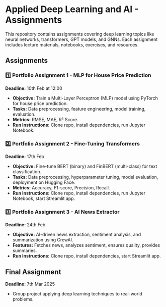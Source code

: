 # Applied Deep Learning and AI - Assignments

This repository contains assignments covering deep learning topics like neural networks, transformers, GPT models, and GNNs. Each assignment includes lecture materials, notebooks, exercises, and resources.

## Assignments

### 1️⃣ **Portfolio Assignment 1 - MLP for House Price Prediction**
**Deadline:** 10th Feb at 12:00
- **Objective:** Train a Multi-Layer Perceptron (MLP) model using PyTorch for house price prediction.
- **Tasks:** Data preprocessing, feature engineering, model training, evaluation.
- **Metrics:** RMSE, MAE, R² Score.
- **Run Instructions:** Clone repo, install dependencies, run Jupyter Notebook.

### 2️⃣ **Portfolio Assignment 2 - Fine-Tuning Transformers**
**Deadline:** 17th Feb
- **Objective:** Fine-tune BERT (binary) and FinBERT (multi-class) for text classification.
- **Tasks:** Data preprocessing, hyperparameter tuning, model evaluation, deployment on Hugging Face.
- **Metrics:** Accuracy, F1-score, Precision, Recall.
- **Run Instructions:** Clone repo, install dependencies, run Jupyter Notebook, start Streamlit app.

### 3️⃣ **Portfolio Assignment 3 - AI News Extractor**
**Deadline:** 24th Feb
- **Objective:** AI-driven news extraction, sentiment analysis, and summarization using CrewAI.
- **Features:** Fetches news, analyzes sentiment, ensures quality, provides summaries.
- **Run Instructions:** Clone repo, install dependencies, start Streamlit app.

## Final Assignment
**Deadline:** 7th Mar 2025
- Group project applying deep learning techniques to real-world problems.
